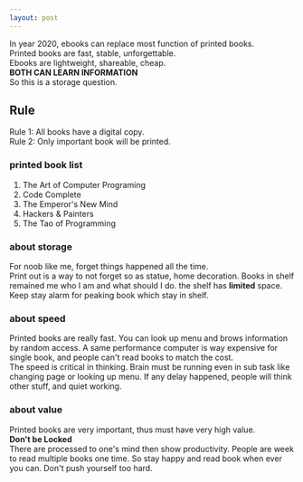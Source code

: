 ```yaml
---
layout: post
---
```

In year 2020, ebooks can replace most function of 
printed books.  
Printed books are fast, stable, unforgettable.  
Ebooks are lightweight, shareable, cheap.  
**BOTH CAN LEARN INFORMATION**  
So this is a storage question.

## Rule
Rule 1: All books have a digital copy.  
Rule 2: Only important book will be printed.  

### printed book list
1. The Art of Computer Programing
2. Code Complete
3. The Emperor's New Mind
4. Hackers & Painters
5. The Tao of Programming


### about storage
For noob like me, forget things happened all the time.  
Print out is a way to not forget so as statue, home decoration.
Books in shelf remained me who I am and what should I do.
the shelf has **limited** space.
Keep stay alarm for peaking book which stay in shelf.

### about speed
Printed books are really fast.
You can look up menu and brows information by 
random access. A same performance computer is way
expensive for single book, and people can't read
books to match the cost.   
The speed is critical in thinking. Brain must be 
running even in sub task like changing page or looking
up menu. If any delay happened, people will think 
other stuff, and quiet working.

### about value
Printed books are very important, thus must have 
very high value.  
**Don't be Locked**  
There are processed to one's mind then show 
productivity.
People are week to read multiple books one time.
So stay happy and read book when ever you can.
Don't push yourself too hard.